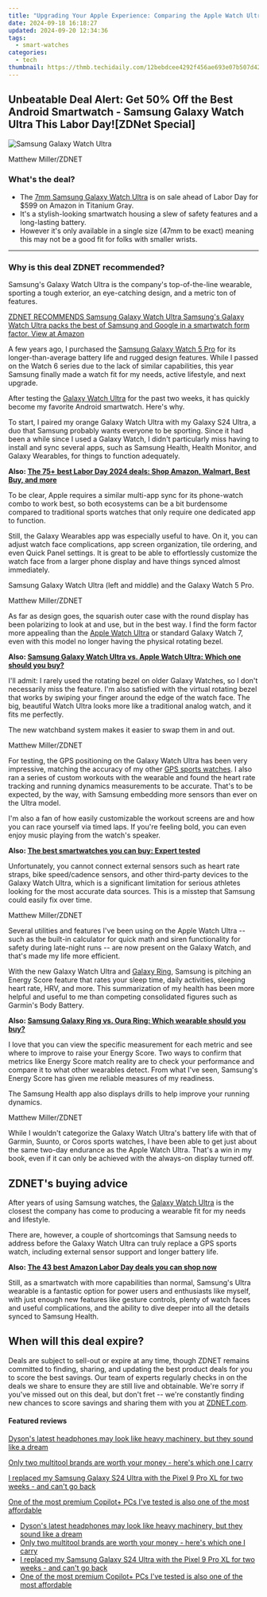 ```yaml
---
title: "Upgrading Your Apple Experience: Comparing the Apple Watch Ultra Vs. Series 7 | Tech Analysis"
date: 2024-09-18 16:18:27
updated: 2024-09-20 12:34:36
tags:
  - smart-watches
categories:
  - tech
thumbnail: https://thmb.techidaily.com/12bebdcee4292f456ae693e07b507d42d27bcfe897e62f47668299d0542c70dd.jpg
---
```


## Unbeatable Deal Alert: Get 50% Off the Best Android Smartwatch - Samsung Galaxy Watch Ultra This Labor Day![ZDNet Special]

![Samsung Galaxy Watch Ultra](https://www.zdnet.com/a/img/resize/f22bd83dfaa29a40da1c14ca813693578a8dd6d1/2024/07/18/02223cd4-bdad-4c3c-a727-4fdf73d78684/galaxy-watch-ultra1.jpg?auto=webp&precrop=1216,684,x147,y140&width=1280)

Matthew Miller/ZDNET

### What's the deal?

* The [7mm Samsung Galaxy Watch Ultra](https://buy.geni.us/Proxy.ashx?TSID=368250&GR%5FURL=https%3A%2F%2Fwww.amazon.com%2FSAMSUNG-Smartwatch-Wellness-Tracking-Manufacturer%2Fdp%2FB0D1YL96ND%2Fref%3Dsr%5F1%5F1%3Fth%3D1%26tag%3Dzd-buy-button-20%26ascsubtag%3D%5F%5FCOM%5FCLICK%5FID%5F%5F%7Cc4c94ee9-a57a-4252-9a9e-25a3c1937a38%7Cdtp&dtb=1) is on sale ahead of Labor Day for $599 on Amazon in Titanium Gray.
* It's a stylish-looking smartwatch housing a slew of safety features and a long-lasting battery.
* However it's only available in a single size (47mm to be exact) meaning this may not be a good fit for folks with smaller wrists.

---

### Why is this deal ZDNET recommended?

Samsung's Galaxy Watch Ultra is the company's top-of-the-line wearable, sporting a tough exterior, an eye-catching design, and a metric ton of features.

[ZDNET RECOMMENDS Samsung Galaxy Watch Ultra Samsung's Galaxy Watch Ultra packs the best of Samsung and Google in a smartwatch form factor. View at Amazon](https://buy.geni.us/Proxy.ashx?TSID=368250&GR%5FURL=https%3A%2F%2Fwww.amazon.com%2FSAMSUNG-Smartwatch-Tracking-Titanium-Manufacturer%2Fdp%2FB0D7F1LS4Q%3Ftag%3Dzd-buy-button-20%26ascsubtag%3D%5F%5FCOM%5FCLICK%5FID%5F%5F%7Cc4c94ee9-a57a-4252-9a9e-25a3c1937a38%7Cdtp&dtb=1)

A few years ago, I purchased the [Samsung Galaxy Watch 5 Pro](https://www.zdnet.com/article/samsung-galaxy-watch-5-pro-review/) for its longer-than-average battery life and rugged design features. While I passed on the Watch 6 series due to the lack of similar capabilities, this year Samsung finally made a watch fit for my needs, active lifestyle, and next upgrade.

After testing the [Galaxy Watch Ultra](https://buy.geni.us/Proxy.ashx?TSID=368250&GR%5FURL=https%3A%2F%2Fwww.amazon.com%2FSAMSUNG-Smartwatch-Tracking-Titanium-Manufacturer%2Fdp%2FB0D7F1LS4Q%3Ftag%3Dzd-buy-button-20%26ascsubtag%3D%5F%5FCOM%5FCLICK%5FID%5F%5F%7Cc4c94ee9-a57a-4252-9a9e-25a3c1937a38%7Cdtp&dtb=1) for the past two weeks, it has quickly become my favorite Android smartwatch. Here's why.

To start, I paired my orange Galaxy Watch Ultra with my Galaxy S24 Ultra, a duo that Samsung probably wants everyone to be sporting. Since it had been a while since I used a Galaxy Watch, I didn't particularly miss having to install and sync several apps, such as Samsung Health, Health Monitor, and Galaxy Wearables, for things to function adequately.

**Also: [The 75+ best Labor Day 2024 deals: Shop Amazon, Walmart, Best Buy, and more](https://www.zdnet.com/article/best-labor-day-deals-2024-8-29/)**

To be clear, Apple requires a similar multi-app sync for its phone-watch combo to work best, so both ecosystems can be a bit burdensome compared to traditional sports watches that only require one dedicated app to function.

Still, the Galaxy Wearables app was especially useful to have. On it, you can adjust watch face complications, app screen organization, tile ordering, and even Quick Panel settings. It is great to be able to effortlessly customize the watch face from a larger phone display and have things synced almost immediately.

Samsung Galaxy Watch Ultra (left and middle) and the Galaxy Watch 5 Pro.

Matthew Miller/ZDNET

As far as design goes, the squarish outer case with the round display has been polarizing to look at and use, but in the best way. I find the form factor more appealing than the [Apple Watch Ultra](https://www.zdnet.com/article/apple-watch-ultra-review/) or standard Galaxy Watch 7, even with this model no longer having the physical rotating bezel.

**Also: [Samsung Galaxy Watch Ultra vs. Apple Watch Ultra: Which one should you buy?](https://www.zdnet.com/article/samsung-galaxy-watch-ultra-vs-apple-watch-ultra-which-one-should-you-buy/)**

I'll admit: I rarely used the rotating bezel on older Galaxy Watches, so I don't necessarily miss the feature. I'm also satisfied with the virtual rotating bezel that works by swiping your finger around the edge of the watch face. The big, beautiful Watch Ultra looks more like a traditional analog watch, and it fits me perfectly.

The new watchband system makes it easier to swap them in and out.

Matthew Miller/ZDNET

For testing, the GPS positioning on the Galaxy Watch Ultra has been very impressive, matching the accuracy of my other [GPS sports watches](https://www.zdnet.com/article/best-sports-watch/). I also ran a series of custom workouts with the wearable and found the heart rate tracking and running dynamics measurements to be accurate. That's to be expected, by the way, with Samsung embedding more sensors than ever on the Ultra model. 

I'm also a fan of how easily customizable the workout screens are and how you can race yourself via timed laps. If you're feeling bold, you can even enjoy music playing from the watch's speaker.

**Also: [The best smartwatches you can buy: Expert tested](https://www.zdnet.com/article/best-smartwatch/)**

Unfortunately, you cannot connect external sensors such as heart rate straps, bike speed/cadence sensors, and other third-party devices to the Galaxy Watch Ultra, which is a significant limitation for serious athletes looking for the most accurate data sources. This is a misstep that Samsung could easily fix over time.

Matthew Miller/ZDNET

Several utilities and features I've been using on the Apple Watch Ultra -- such as the built-in calculator for quick math and siren functionality for safety during late-night runs -- are now present on the Galaxy Watch, and that's made my life more efficient.

With the new Galaxy Watch Ultra and [Galaxy Ring](https://www.zdnet.com/article/samsung-unveils-galaxy-ring-key-features-price-and-everything-you-need-to-know/), Samsung is pitching an Energy Score feature that rates your sleep time, daily activities, sleeping heart rate, HRV, and more. This summarization of my health has been more helpful and useful to me than competing consolidated figures such as Garmin's Body Battery.

**Also: [Samsung Galaxy Ring vs. Oura Ring: Which wearable should you buy?](https://www.zdnet.com/article/samsung-galaxy-ring-vs-oura-ring-which-wearable-should-you-buy/)**

I love that you can view the specific measurement for each metric and see where to improve to raise your Energy Score. Two ways to confirm that metrics like Energy Score match reality are to check your performance and compare it to what other wearables detect. From what I've seen, Samsung's Energy Score has given me reliable measures of my readiness.

The Samsung Health app also displays drills to help improve your running dynamics.

Matthew Miller/ZDNET

While I wouldn't categorize the Galaxy Watch Ultra's battery life with that of Garmin, Suunto, or Coros sports watches, I have been able to get just about the same two-day endurance as the Apple Watch Ultra. That's a win in my book, even if it can only be achieved with the always-on display turned off.

## ZDNET's buying advice

After years of using Samsung watches, the [Galaxy Watch Ultra](https://shop-links.co/link/?url=https%3A%2F%2Fwww.samsung.com%2Fus%2Fwatches%2Fgalaxy-watch-ultra%2Fbuy%2Fgalaxy-watch-ultra-47mm-titanium-gray-sm-l705udaaxaa%2F&publisher_slug=itechdaily19598&exclusive=1) is the closest the company has come to producing a wearable fit for my needs and lifestyle. 

There are, however, a couple of shortcomings that Samsung needs to address before the Galaxy Watch Ultra can truly replace a GPS sports watch, including external sensor support and longer battery life.

**Also: [The 43 best Amazon Labor Day deals you can shop now](https://www.zdnet.com/home-and-office/best-labor-day-amazon-deals-2024/)**

Still, as a smartwatch with more capabilities than normal, Samsung's Ultra wearable is a fantastic option for power users and enthusiasts like myself, with just enough new features like gesture controls, plenty of watch faces and useful complications, and the ability to dive deeper into all the details synced to Samsung Health.

## When will this deal expire?

Deals are subject to sell-out or expire at any time, though ZDNET remains committed to finding, sharing, and updating the best product deals for you to score the best savings. Our team of experts regularly checks in on the deals we share to ensure they are still live and obtainable. We're sorry if you've missed out on this deal, but don't fret -- we're constantly finding new chances to score savings and sharing them with you at [ZDNET.com](https://www.zdnet.com/). 

#### Featured reviews

[Dyson's latest headphones may look like heavy machinery, but they sound like a dream](https://www.zdnet.com/article/i-tested-dysons-500-flagship-headphones-and-theyre-more-competitive-than-expected/ "Dyson's latest headphones may look like heavy machinery, but they sound like a dream")

[Only two multitool brands are worth your money - here's which one I carry](https://www.zdnet.com/article/only-two-multitool-brands-are-worth-your-money-heres-which-one-i-carry/ "Only two multitool brands are worth your money - here's which one I carry")

[I replaced my Samsung Galaxy S24 Ultra with the Pixel 9 Pro XL for two weeks - and can't go back](https://www.zdnet.com/article/i-replaced-my-samsung-galaxy-s24-ultra-with-the-pixel-9-pro-xl-for-two-weeks-and-cant-go-back/ "I replaced my Samsung Galaxy S24 Ultra with the Pixel 9 Pro XL for two weeks - and can't go back")

[One of the most premium Copilot+ PCs I've tested is also one of the most affordable](https://www.zdnet.com/article/one-of-the-most-premium-copilot-pcs-ive-tested-is-also-one-of-the-most-affordable/ "One of the most premium Copilot+ PCs I've tested is also one of the most affordable")

* [Dyson's latest headphones may look like heavy machinery, but they sound like a dream](https://www.zdnet.com/article/i-tested-dysons-500-flagship-headphones-and-theyre-more-competitive-than-expected/ "Dyson's latest headphones may look like heavy machinery, but they sound like a dream")
* [Only two multitool brands are worth your money - here's which one I carry](https://www.zdnet.com/article/only-two-multitool-brands-are-worth-your-money-heres-which-one-i-carry/ "Only two multitool brands are worth your money - here's which one I carry")
* [I replaced my Samsung Galaxy S24 Ultra with the Pixel 9 Pro XL for two weeks - and can't go back](https://www.zdnet.com/article/i-replaced-my-samsung-galaxy-s24-ultra-with-the-pixel-9-pro-xl-for-two-weeks-and-cant-go-back/ "I replaced my Samsung Galaxy S24 Ultra with the Pixel 9 Pro XL for two weeks - and can't go back")
* [One of the most premium Copilot+ PCs I've tested is also one of the most affordable](https://www.zdnet.com/article/one-of-the-most-premium-copilot-pcs-ive-tested-is-also-one-of-the-most-affordable/ "One of the most premium Copilot+ PCs I've tested is also one of the most affordable")

<ins class="adsbygoogle"
     style="display:block"
     data-ad-format="autorelaxed"
     data-ad-client="ca-pub-7571918770474297"
     data-ad-slot="1223367746"></ins>



<ins class="adsbygoogle"
     style="display:block"
     data-ad-client="ca-pub-7571918770474297"
     data-ad-slot="8358498916"
     data-ad-format="auto"
     data-full-width-responsive="true"></ins>
